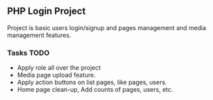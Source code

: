 ## PHP Login Project
Project is basic users login/signup and pages management and media management features.

### Tasks TODO
* Apply role all over the project
* Media page upload feature.
* Apply action buttons on list pages, like pages, users.
* Home page clean-up, Add counts of pages, users, etc.